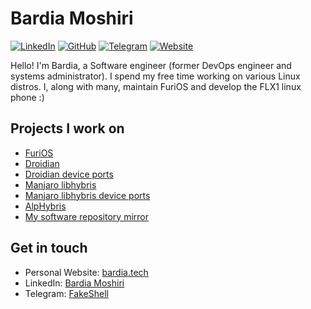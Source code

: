 # Bardia Moshiri

[![LinkedIn](https://img.shields.io/badge/LinkedIn-000?style=flat&logoColor=blue&logo=linkedin)](https://www.linkedin.com/in/bardia-moshiri)
[![GitHub](https://img.shields.io/badge/-GitHub-000?style=flat&logo=github)](https://www.github.com/FakeShell)
[![Telegram](https://img.shields.io/badge/-Telegram-000?&logoColor=0088cc&logo=telegram)](https://t.me/FakeShell)
[![Website](https://img.shields.io/badge/Portfolio-000000?style=flat&logo=About.me)](https://bardia.tech)

Hello! I'm Bardia, a Software engineer (former DevOps engineer and systems administrator). I spend my free time working on various Linux distros.
I, along with many, maintain FuriOS and develop the FLX1 linux phone :)

## Projects I work on
- [FuriOS](https://github.com/FuriLabs)
- [Droidian](https://github.com/droidian)
- [Droidian device ports](https://github.com/droidian-devices)
- [Manjaro libhybris](https://github.com/manjaro-libhybris)
- [Manjaro libhybris device ports](https://github.com/manjaro-libhybris-devices)
- [AlpHybris](https://github.com/alphybris)
- [My software repository mirror](https://mirror.bardia.tech)

## Get in touch
- Personal Website: [bardia.tech](https://bardia.tech)
- LinkedIn: [Bardia Moshiri](https://www.linkedin.com/in/bardia-moshiri)
- Telegram: [FakeShell](https://t.me/fakeshell)
